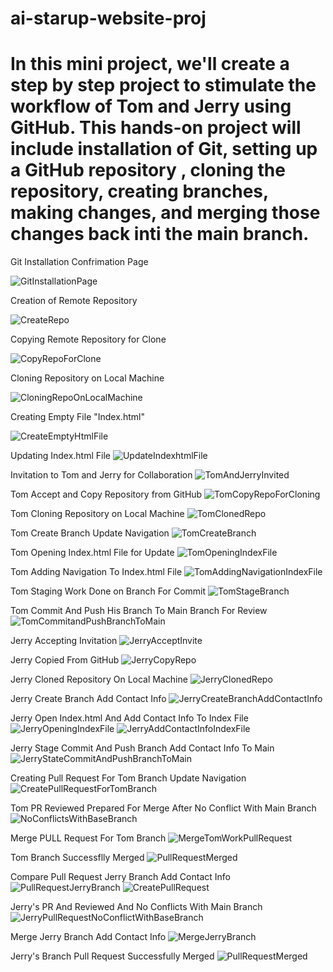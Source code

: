 # ai-starup-website-proj

# In this mini project, we'll create a step by step project to stimulate the workflow of Tom and Jerry using GitHub. This hands-on project will include installation of Git, setting up a GitHub repository , cloning the repository, creating branches, making changes, and merging those changes back inti the main branch.

Git Installation Confrimation Page

![GitInstallationPage](./img/GitInstallationConfirmationPage.png)

Creation of Remote Repository

![CreateRepo](./img/1.CreateRepository.png)

Copying Remote Repository for Clone

![CopyRepoForClone](./img/2.CopyRepositoryForCloning.png)

Cloning Repository on Local Machine

![CloningRepoOnLocalMachine](./img/3.CloningRepository.png)

Creating Empty File "Index.html"

![CreateEmptyHtmlFile](./img/4.CreatingEmtyFileIndexhtml.png)

Updating Index.html File
![UpdateIndexhtmlFile](./img/5.UpdatingIndexhtmlFile.png)

Invitation to Tom and Jerry for Collaboration
![TomAndJerryInvited](./img/6.InvitationToTomandJerryForCollaboration.png)

Tom Accept and Copy Repository from GitHub
![TomCopyRepoForCloning](./img/24.TomAcceptAndCopyRepo.png)

Tom Cloning Repository on Local Machine
![TomClonedRepo](./img/25.TomClonedRepo.png)

Tom Create Branch Update Navigation
![TomCreateBranch](./img/7.TomCreateBranchUpdateNavigation.png)

Tom Opening Index.html File for Update
![TomOpeningIndexFile](./img/8.TomOpeningIndexhtml.png)

Tom Adding Navigation To Index.html File
![TomAddingNavigationIndexFile](./img/9.TomAddingNavigationToWebsite.png)

Tom Staging Work Done on Branch For Commit
![TomStageBranch](./img/10.TomStagingWorkDoneOnBranchUpdateNavigation.png)

Tom Commit And Push His Branch To Main Branch For Review
![TomCommitandPushBranchToMain](./img/11.TomCommit&PushBranchToMain.png)

Jerry Accepting Invitation
![JerryAcceptInvite](./img/26.JerryAcceptInvite.png)

Jerry Copied From GitHub
![JerryCopyRepo](./img/27.JerryCopyRepo.png)

Jerry Cloned Repository On Local Machine
![JerryClonedRepo](./img/28.JerryClonedRepo.png)

Jerry Create Branch Add Contact Info
![JerryCreateBranchAddContactInfo](./img/12.JerryCreateBranchAddContactInfo.png)

Jerry Open Index.html And Add Contact Info To Index File
![JerryOpeningIndexFile](./img/13.JerryOpeningIndexhtml.png)
![JerryAddContactInfoIndexFile](./img/14.JerryAddingContactInfoIndexhtml.png)

Jerry Stage Commit And Push Branch Add Contact Info To Main
![JerryStateCommitAndPushBranchToMain](./img/15.JerryStageCommitandPushBranchToMain.png)

Creating Pull Request For Tom Branch Update Navigation
![CreatePullRequestForTomBranch](./img/16.CreatingPullRequestForTomBranchUpdateNavigation.png)

Tom PR Reviewed Prepared For Merge After No Conflict With Main Branch
![NoConflictsWithBaseBranch](./img/29.NoConcliftsWithBaseBranch.png)

Merge PULL Request For Tom Branch
![MergeTomWorkPullRequest](./img/17.MergePullRequestForTomBranchUpdateNavigation.png)

Tom Branch Successflly Merged
![PullRequestMerged](./img/19.TomBranchUpdateNavigationSuccessfullyMerged.png)

Compare Pull Request Jerry Branch Add Contact Info
![PullRequestJerryBranch](./img/20.ComparingAndPullRequestJerryBranchAddContactInfo.png)
![CreatePullRequest](./img/21.CreatePullRequestJerryBranch.png)

Jerry's PR And Reviewed And No Conflicts With Main Branch
![JerryPullRequestNoConflictWithBaseBranch](./img/30.TomBranchUpdatedWithoutConflictsWithBaseBranch.png)

Merge Jerry Branch Add Contact Info
![MergeJerryBranch](./img/22.MergeJerryBranchPullRequest.png)

Jerry's Branch Pull Request Successfully Merged
![PullRequestMerged](./img/23.PullRequestSuccessfullyMerged.png)